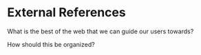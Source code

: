 # External References

What is the best of the web that we can guide our users towards?

How should this be organized?

